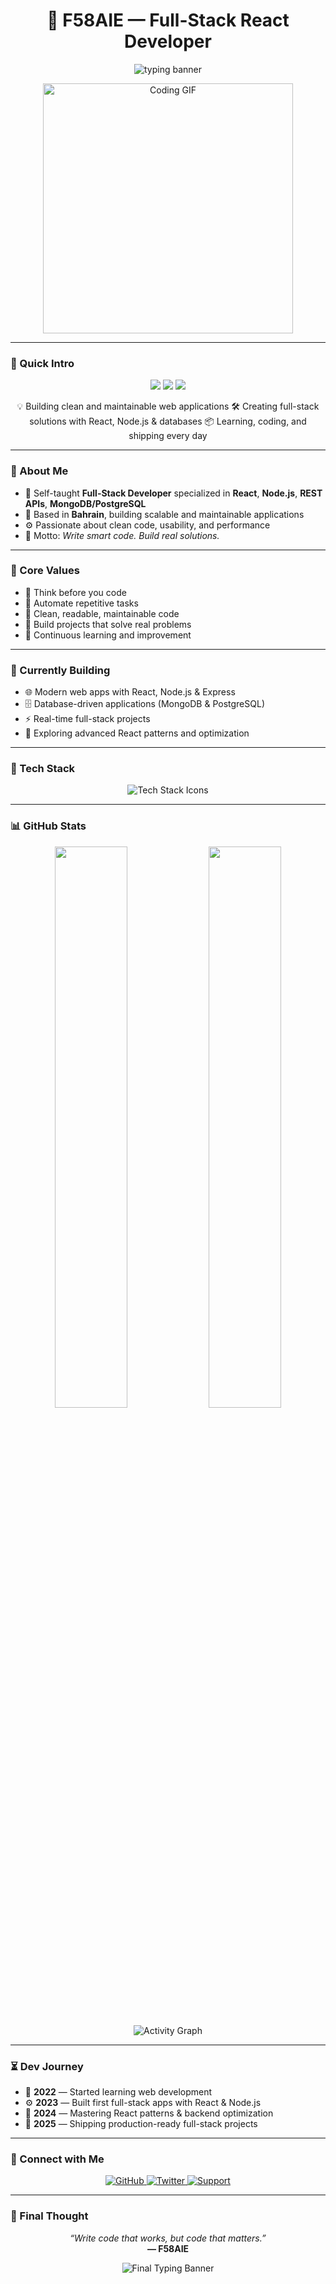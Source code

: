 <h1 align="center">
  🚀 F58AIE — Full-Stack React Developer
</h1>

<p align="center">
  <img src="https://readme-typing-svg.demolab.com/?lines=Self-Taught+Full-Stack+Developer;Building+Modern+React+Apps;Turning+Ideas+into+Code&center=true&width=800&height=45&color=00ffcc&vCenter=true" alt="typing banner" />
</p>

<p align="center">
  <img src="https://media.giphy.com/media/l0MYt5jPR6QX5pnqM/giphy.gif" width="400" alt="Coding GIF" />
</p>

---

### 📌 Quick Intro

<p align="center">
  <img src="https://img.shields.io/badge/Role-Full-Stack%20Developer-blue?style=for-the-badge&logo=react&logoColor=white" />
  <img src="https://img.shields.io/badge/Learning-Self--Taught-yellow?style=for-the-badge&logo=book&logoColor=white" />
  <img src="https://img.shields.io/badge/Collaboration-Open-9cf?style=for-the-badge&logo=handshake&logoColor=white" />
</p>

<p align="center">
  💡 Building clean and maintainable web applications  
  🛠️ Creating full-stack solutions with React, Node.js & databases  
  📦 Learning, coding, and shipping every day
</p>

---

### 🧠 About Me

- 🧬 Self-taught **Full-Stack Developer** specialized in **React**, **Node.js**, **REST APIs**, **MongoDB/PostgreSQL**  
- 📍 Based in **Bahrain**, building scalable and maintainable applications  
- ⚙️ Passionate about clean code, usability, and performance  
- 🎯 Motto: *Write smart code. Build real solutions.*

---

### 🧩 Core Values

- 🧠 Think before you code  
- 🔁 Automate repetitive tasks  
- 📐 Clean, readable, maintainable code  
- 🚀 Build projects that solve real problems  
- 🧭 Continuous learning and improvement

---

### 🚧 Currently Building

- 🌐 Modern web apps with React, Node.js & Express  
- 🗄️ Database-driven applications (MongoDB & PostgreSQL)  
- ⚡ Real-time full-stack projects  
- 🧪 Exploring advanced React patterns and optimization

---

### 🧰 Tech Stack

<p align="center">
  <img src="https://skillicons.dev/icons?i=react,nodejs,js,ts,html,css,tailwind,git,github,docker,mongodb,postgres" alt="Tech Stack Icons" />
</p>

---

### 📊 GitHub Stats

<p align="center">
  <img src="https://github-readme-stats.vercel.app/api?username=F58AIE&show_icons=true&theme=tokyonight&hide_border=true" width="48%" />
  <img src="https://streak-stats.demolab.com?user=F58AIE&theme=tokyonight&hide_border=true" width="48%" />
</p>

<p align="center">
  <img src="https://github-readme-activity-graph.vercel.app/graph?username=F58AIE&theme=react-dark&hide_border=true" alt="Activity Graph" />
</p>

---

### ⏳ Dev Journey

- 🧠 **2022** — Started learning web development  
- ⚙️ **2023** — Built first full-stack apps with React & Node.js  
- 🧪 **2024** — Mastering React patterns & backend optimization  
- 🚀 **2025** — Shipping production-ready full-stack projects

---

### 🔗 Connect with Me

<p align="center">
  <a href="https://github.com/F58AIE" target="_blank">
    <img src="https://img.shields.io/badge/GitHub-F58AIE-181717?style=for-the-badge&logo=github" alt="GitHub" />
  </a>
  <a href="https://twitter.com/F58AIE" target="_blank">
    <img src="https://img.shields.io/badge/Twitter-@F58AIE-1DA1F2?style=for-the-badge&logo=twitter&logoColor=white" alt="Twitter" />
  </a>
  <a href="https://www.buymeacoffee.com/f58aie" target="_blank">
    <img src="https://img.shields.io/badge/Support-F58AIE-yellow?style=for-the-badge&logo=buy-me-a-coffee&logoColor=black" alt="Support" />
  </a>
</p>

---

### 🔮 Final Thought

<p align="center">
  <i>“Write code that works, but code that matters.”</i><br />
  <b>— F58AIE</b>
</p>

<p align="center">
  <img src="https://readme-typing-svg.demolab.com/?font=Fira+Code&size=18&pause=1000&color=58FFD4&center=true&vCenter=true&width=700&lines=Learning+React...;Building+the+Web+of+Tomorrow." alt="Final Typing Banner" />
</p>
